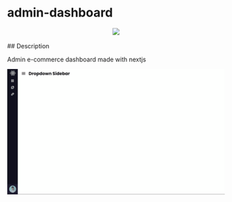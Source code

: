 # admin-dashboard

<p align="center">
   <img src="http://img.shields.io/static/v1?label=STATUS&message=ALREADY%20DEVELOPED&color=RED&style=for-the-badge" #vitrinedev/>
</p>

<p align="justify">
## Description

Admin e-commerce dashboard made with nextjs

![Page layout](https://github.com/dexter2k8/sidebar-dropdown-nextjs/blob/main/public/page.gif)

</p>
